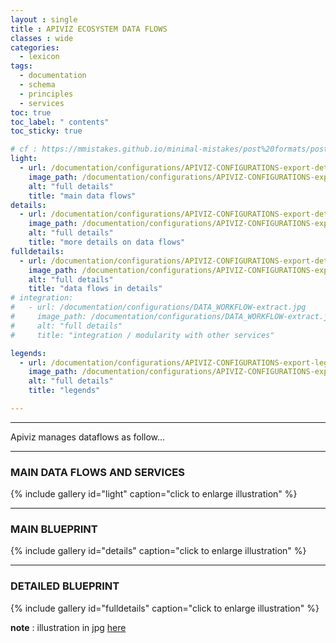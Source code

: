 ```yaml
---
layout : single
title : APIVIZ ECOSYSTEM DATA FLOWS
classes : wide
categories:
  - lexicon
tags:
  - documentation
  - schema
  - principles
  - services
toc: true
toc_label: " contents"
toc_sticky: true

# cf : https://mmistakes.github.io/minimal-mistakes/post%20formats/post-gallery/
light:
  - url: /documentation/configurations/APIVIZ-CONFIGURATIONS-export-details-light.jpg
    image_path: /documentation/configurations/APIVIZ-CONFIGURATIONS-export-details-light.jpg
    alt: "full details"
    title: "main data flows"
details:
  - url: /documentation/configurations/APIVIZ-CONFIGURATIONS-export-details.jpg
    image_path: /documentation/configurations/APIVIZ-CONFIGURATIONS-export-details.jpg
    alt: "full details"
    title: "more details on data flows"
fulldetails:
  - url: /documentation/configurations/APIVIZ-CONFIGURATIONS-export-details-full.jpg
    image_path: /documentation/configurations/APIVIZ-CONFIGURATIONS-export-details-full.jpg
    alt: "full details"
    title: "data flows in details"
# integration:
#   - url: /documentation/configurations/DATA_WORKFLOW-extract.jpg
#     image_path: /documentation/configurations/DATA_WORKFLOW-extract.jpg
#     alt: "full details"
#     title: "integration / modularity with other services"

legends:
  - url: /documentation/configurations/APIVIZ-CONFIGURATIONS-export-legends.jpg
    image_path: /documentation/configurations/APIVIZ-CONFIGURATIONS-export-legends.jpg
    alt: "full details"
    title: "legends"

---
```


-----

Apiviz manages dataflows as follow...

<!-- ---------

### LEGENDS -->

<!-- {% include gallery id="legends" caption="click to enlarge illustration" %} -->

------

### MAIN DATA FLOWS AND SERVICES

{% include gallery id="light" caption="click to enlarge illustration" %}

------


### MAIN BLUEPRINT

{% include gallery id="details" caption="click to enlarge illustration" %}

------


### DETAILED BLUEPRINT

{% include gallery id="fulldetails" caption="click to enlarge illustration" %}

**note** : illustration in jpg [here](https://raw.githubusercontent.com/co-demos/apiviz-frontend/master/documentation/configurations/APIVIZ-CONFIGURATIONS-export-details-full.jpg)

<!-- ------


### INTEGRATION TO OTHER SERVICES

{% include gallery id="integration" caption="click to enlarge illustration" %} -->
